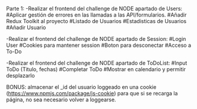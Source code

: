 Parte 1:
-Realizar el frontend del challenge de NODE apartado de Users:
#Aplicar gestión de errores en las llamadas a las API/formularios.
#Añadir Redux Toolkit al proyecto
#Listado de Usuarios
#Estadisticas de Usuarios
#Añadir Usuario

-Realizar el frontend del challenge de NODE apartado de Session:
#Login User
#Cookies para mantener session
#Boton para desconectar
#Acceso a To-Do

-Realizar el frontend del challenge de NODE apartado de ToDoList:
#Input ToDo (Titulo, fechas)
#Completar ToDo
#Mostrar en calendario y permitir desplazarlo

BONUS: almacenar el \_id del usuario loggeado en una cookie (https://www.npmjs.com/package/js-cookie) para que si se recarga la página, no sea necesario volver a loggearse.
